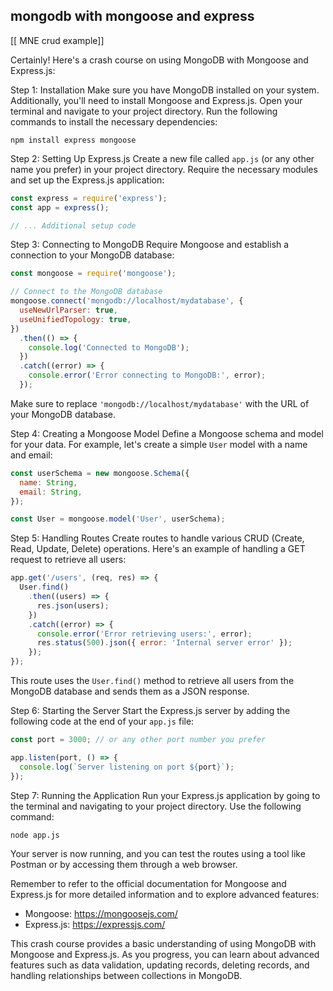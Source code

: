 ## mongodb with mongoose and express

[[ MNE crud example]]

Certainly! Here's a crash course on using MongoDB with Mongoose and Express.js:

Step 1: Installation
Make sure you have MongoDB installed on your system. Additionally, you'll need to install Mongoose and Express.js. Open your terminal and navigate to your project directory. Run the following commands to install the necessary dependencies:

```
npm install express mongoose
```

Step 2: Setting Up Express.js
Create a new file called `app.js` (or any other name you prefer) in your project directory. Require the necessary modules and set up the Express.js application:

```javascript
const express = require('express');
const app = express();

// ... Additional setup code
```

Step 3: Connecting to MongoDB
Require Mongoose and establish a connection to your MongoDB database:

```javascript
const mongoose = require('mongoose');

// Connect to the MongoDB database
mongoose.connect('mongodb://localhost/mydatabase', {
  useNewUrlParser: true,
  useUnifiedTopology: true,
})
  .then(() => {
    console.log('Connected to MongoDB');
  })
  .catch((error) => {
    console.error('Error connecting to MongoDB:', error);
  });
```

Make sure to replace `'mongodb://localhost/mydatabase'` with the URL of your MongoDB database.

Step 4: Creating a Mongoose Model
Define a Mongoose schema and model for your data. For example, let's create a simple `User` model with a name and email:

```javascript
const userSchema = new mongoose.Schema({
  name: String,
  email: String,
});

const User = mongoose.model('User', userSchema);
```

Step 5: Handling Routes
Create routes to handle various CRUD (Create, Read, Update, Delete) operations. Here's an example of handling a GET request to retrieve all users:

```javascript
app.get('/users', (req, res) => {
  User.find()
    .then((users) => {
      res.json(users);
    })
    .catch((error) => {
      console.error('Error retrieving users:', error);
      res.status(500).json({ error: 'Internal server error' });
    });
});
```

This route uses the `User.find()` method to retrieve all users from the MongoDB database and sends them as a JSON response.

Step 6: Starting the Server
Start the Express.js server by adding the following code at the end of your `app.js` file:

```javascript
const port = 3000; // or any other port number you prefer

app.listen(port, () => {
  console.log(`Server listening on port ${port}`);
});
```

Step 7: Running the Application
Run your Express.js application by going to the terminal and navigating to your project directory. Use the following command:

```
node app.js
```

Your server is now running, and you can test the routes using a tool like Postman or by accessing them through a web browser.

Remember to refer to the official documentation for Mongoose and Express.js for more detailed information and to explore advanced features:

- Mongoose: https://mongoosejs.com/
- Express.js: https://expressjs.com/

This crash course provides a basic understanding of using MongoDB with Mongoose and Express.js. As you progress, you can learn about advanced features such as data validation, updating records, deleting records, and handling relationships between collections in MongoDB.

